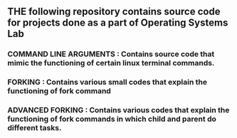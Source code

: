 ## THE following repository contains source code for projects done as a part of Operating Systems Lab

### COMMAND LINE ARGUMENTS : Contains source code that mimic the functioning of certain linux terminal commands.

### FORKING : Contains various small codes that explain the functioning of fork command

### ADVANCED FORKING : Contains various codes that explain the functioning of fork commands in which child and parent do different tasks.

